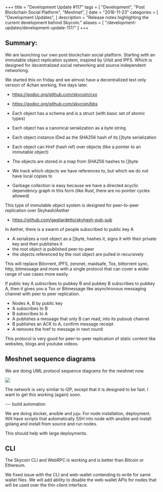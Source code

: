 +++
title = "Development Update #117"
tags = [
    "Development",
    "Post Blockchain Social Platform",
    "Meshnet",
]
date = "2016-11-23"
categories = [
    "Development Updates",
]
description = "Release notes highlighting the current development behind Skycoin."
aliases = [
	"/development-updates/development-update-117/"
]
+++

## Summary:

We are launching our own post blockchain social platform. Starting with an immutable object replication system, inspired by Urbit and IPFS. Which is designed for decentralized social networking and source independent networking.

We started this on friday and we almost have a decentralized text only version of 4chan working, five days later.

- https://godoc.org/github.com/skycoin/cxo
- https://godoc.org/github.com/skycoin/bbs

- Each object has a schema and is a struct (with basic set of atomic types)
- Each object has a canonical serialization as a byte string
- Each object instance IDed as the SHA256 hash of its []byte serialization
- Each object can Href (hash ref) over objects (like a pointer to an immutable object)
- The objects are stored in a map from SHA256 hashes to []byte
- We track which objects we have references to, but which we do not have local copies to
- Garbage collection is easy because we have a directed acyclic dependency graph in this form (like Rust, there are no pointer cycles allowed)

This type of immutable object system is designed for peer-to-peer replication over Skyhash/Aether
- https://github.com/gagliardetto/skyhash-pub-sub

In Aether, there is a swarm of people subscribed to public key A
- A serializes a root object as a []byte, hashes it, signs it with their private key and then publishes it
- the root object is published peer-to-peer
- the objects referenced by the root object are pulled in recursively

This will replace Bitorrent, IPFS, zeronet, maidsafe, Tox, bittorrent sync, http, bitmessage and more with a single protocol that can cover a wider range of use cases more easily.

If public key A subscribes to pubkey B and pubkey B subscribes to pubkey A, then it gives you a Tox or Bitmessage like asynchronous messaging channel with peer to peer replication.
- Nodes A, B by public key
- A subscribes to B
- B subscribes to A
- A publishes a message that only B can read, into its pubsub channel
- B publishes an ACK to A, confirm message receipt
- A removes the href to message in next round

This protocol is very good for peer-to-peer replication of static content like websites, blogs and youtube videos.

## Meshnet sequence diagrams

We are doing UML protocol sequence diagrams for the meshnet now.

![](http://i.imgur.com/fYSKxb0.png)

The network is very similar to I2P, except that it is designed to be fast. I want to get this working (again) soon.

--- build automation

We are doing docker, ansible and juju. For node installation, deployment. Will have scripts that automatically SSH into node with ansible and install golang and install from source and run nodes.

This should help with large deployments.

## CLI

The Skycoin CLI and WebRPC is working and is better than Bitcoin or Ethereum.

We fixed issue with the CLI and web-wallet contending to write for same wallet files. We will add ability to disable the web-wallet APIs for nodes that will be used over the thin client interface.
